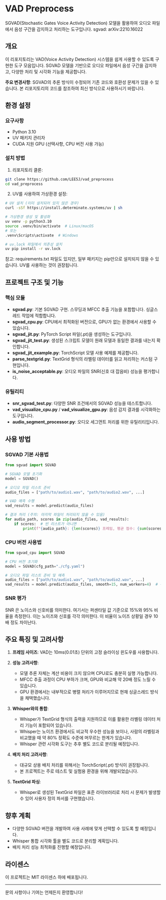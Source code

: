# VAD Preprocess

SGVAD(Stochastic Gates Voice Activity Detection) 모델을 활용하여 오디오 파일에서 음성 구간을 감지하고 처리하는 도구입니다.
sgvad: arXiv:2210.16022

## 개요

이 리포지토리는 VAD(Voice Activity Detection) 시스템을 쉽게 사용할 수 있도록 구현한 도구 모음입니다. SGVAD 모델을 기반으로 오디오 파일에서 음성 구간을 감지하고, 다양한 처리 및 시각화 기능을 제공합니다.

**주요 변경사항**: SGVAD의 추론 방식이 수정되어 기존 코드와 호환성 문제가 있을 수 있습니다. 본 리포지토리의 코드를 참조하여 최신 방식으로 사용하시기 바랍니다.

## 환경 설정

### 요구사항

- Python 3.10
- UV 패키지 관리자
- CUDA 지원 GPU (선택사항, CPU 버전 사용 가능)

### 설치 방법

1. 리포지토리 클론:
```bash
git clone https://github.com/LEE5J/vad_preprocess
cd vad_preprocess
```

2. UV를 사용하여 가상환경 설정:
```bash
# UV 설치 (이미 설치되어 있지 않은 경우)
curl -sSf https://install.determinate.systems/uv | sh

# 가상환경 생성 및 활성화
uv venv -p python3.10
source .venv/bin/activate  # Linux/macOS
# 또는
.venv\Scripts\activate  # Windows

# uv.lock 파일에서 의존성 설치
uv pip install -r uv.lock
```

참고: requirements.txt 파일도 있지만, 일부 패키지는 pip만으로 설치되지 않을 수 있습니다. UV를 사용하는 것이 권장됩니다.

## 프로젝트 구조 및 기능

### 핵심 모듈

- **sgvad.py**: 기본 SGVAD 구현. 스무딩과 MFCC 추출 기능을 포함합니다. 싱글스레드 작업에 적합합니다.
- **sgvad_cpu.py**: CPU에서 최적화된 버전으로, GPU가 없는 환경에서 사용할 수 있습니다.
- **sgvad_jit.py**: PyTorch Script 파일(.pt)을 생성하는 도구입니다.
- **sgvad_jit_test.py**: 생성된 스크립트 모델이 원래 모델과 동일한 결과를 내는지 확인합니다.
- **sgvad_jit_example.py**: TorchScript 모델 사용 예제를 제공합니다.
- **parse_textgrid.py**: TextGrid 형식의 라벨링 데이터를 읽고 처리하는 커스텀 구현입니다.
- **is_noise_acceptable.py**: 오디오 파일의 SNR(신호 대 잡음비) 성능을 평가합니다.

### 유틸리티

- **snr_sgvad_test.py**: 다양한 SNR 조건에서의 SGVAD 성능을 테스트합니다.
- **vad_visualize_cpu.py** / **vad_visualize_gpu.py**: 음성 감지 결과를 시각화하는 도구입니다.
- **audio_segment_processor.py**: 오디오 세그먼트 처리를 위한 유틸리티입니다.

## 사용 방법

### SGVAD 기본 사용법

```python
from sgvad import SGVAD

# SGVAD 모델 초기화
model = SGVAD()

# 오디오 파일 리스트 준비
audio_files = ["path/to/audio1.wav", "path/to/audio2.wav", ...]

# VAD 예측 수행
vad_results = model.predict(audio_files)

# 결과 처리 (주의: 마지막 파일이 처리되지 않을 수 있음)
for audio_path, scores in zip(audio_files, vad_results):
    if scores:  # 빈 리스트가 아니면
        print(f"{audio_path}: {len(scores)} 프레임, 평균 점수: {sum(scores)/len(scores):.2f}")
```

### CPU 버전 사용법

```python
from sgvad_cpu import SGVAD

# CPU 버전 초기화
model = SGVAD(cfg_path="./cfg.yaml")

# 오디오 파일 리스트 준비 및 예측
audio_files = ["path/to/audio1.wav", "path/to/audio2.wav", ...]
vad_results = model.predict(audio_files, smooth=15, num_workers=4)  # 워커 수 지정 가능
```

### SNR 평가 

SNR 은 노이스와 신호비를 의미한다.
여기서는 퍼센타일 값 기준으로 15%와 95% 비율을 측정한다.
이는 노이즈와 신호를 각각 의미한다.
이 비율이 노이즈 상황일 경우 10배 정도 차이난다.


## 주요 특징 및 고려사항

1. **프레임 사이즈**: VAD는 10ms(0.01초) 단위의 고정 슬라이싱 윈도우를 사용합니다.

2. **성능 고려사항**:
   - 모델 추론 자체는 계산 비용이 크지 않으며 CPU로도 충분히 실행 가능합니다.
   - MFCC 추출 과정이 CPU 부하가 크며, GPU와 비교해 약 20배 정도 느릴 수 있습니다.
   - GPU 환경에서는 내부적으로 병렬 처리가 이루어지므로 현재 싱글스레드 방식을 채택했습니다.

3. **Whisper와의 통합**:
   - Whisper가 TextGrid 형식의 출력을 지원하므로 이를 활용한 라벨링 데이터 처리 기능이 포함되어 있습니다.
   - Whisper는 노이즈 환경에서도 비교적 우수한 성능을 보이나, 사람의 라벨링과 비교했을 때 약 80% 정확도 수준에 머무르는 한계가 있습니다.
   - Whisper 관련 시각화 도구는 추후 별도 코드로 분리될 예정입니다.

4. **배치 처리 고려사항**:
   - 대규모 상용 배치 처리를 위해서는 TorchScript(.pt) 방식이 권장됩니다.
   - 본 프로젝트는 주로 테스트 및 실험용 환경을 위해 개발되었습니다.

5. **TextGrid 파싱**:
   - Whisper로 생성된 TextGrid 파일은 표준 라이브러리로 처리 시 문제가 발생할 수 있어 사용자 정의 파서를 구현했습니다.

## 향후 계획

- 다양한 SGVAD 버전을 개발하여 사용 사례에 맞게 선택할 수 있도록 할 예정입니다.
- Whisper 통합 시각화 툴을 별도 코드로 분리할 계획입니다.
- 배치 처리 성능 최적화를 진행할 예정입니다.

## 라이센스

이 프로젝트는 MIT 라이센스 하에 배포됩니다.

---

문의 사항이나 기여는 언제든지 환영합니다!